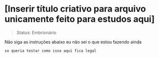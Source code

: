 <h1>[Inserir título criativo para arquivo unicamente feito para estudos aqui]</h1>

> Status: Embrionário

Não siga as instruções abaixo eu não sei o que estou fazendo ainda
```
so queria testar como isso aqui fica legal
```
